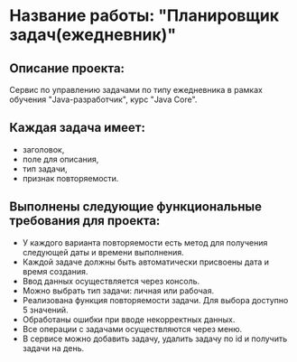 # **Название работы: "Планировщик задач(ежедневник)"**

## Описание проекта: 

Сервис по управлению задачами по типу ежедневника в рамках обучения "Java-разработчик", курс "Java Core".

## Каждая задача имеет:

- заголовок,
- поле для описания,
- тип задачи,
- признак повторяемости.

## Выполнены следующие функциональные требования для проекта:

- У каждого варианта повторяемости есть метод для получения следующей даты и времени выполнения.
- Каждой задаче должны быть автоматически присвоены дата и время создания. 
- Ввод данных осуществляется через консоль. 
- Можно выбрать тип задачи: личная или рабочая.
- Реализована функция повторяемости задачи. Для выбора доступно 5 значений.
- Обработаны ошибки при вводе некорректных данных.
- Все операции с задачами осуществляются через меню.
- В сервисе можно добавить задачу, удалить задачу по id и получить задачи на день.
